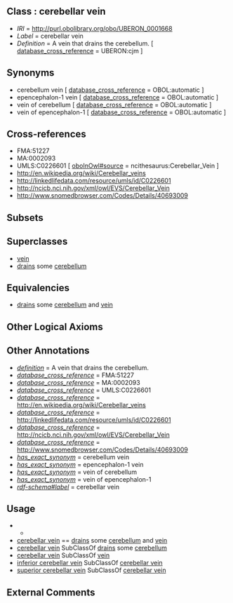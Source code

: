 
## Class : cerebellar vein

 * *IRI* = http://purl.obolibrary.org/obo/UBERON_0001668
 * *Label* = cerebellar vein
 * *Definition* = A vein that drains the cerebellum. [ [database_cross_reference](../../ef/oboInOwl#hasDbXref.md) = UBERON:cjm ]

## Synonyms

 * cerebellum vein [ [database_cross_reference](../../ef/oboInOwl#hasDbXref.md) = OBOL:automatic ]
 * epencephalon-1 vein [ [database_cross_reference](../../ef/oboInOwl#hasDbXref.md) = OBOL:automatic ]
 * vein of cerebellum [ [database_cross_reference](../../ef/oboInOwl#hasDbXref.md) = OBOL:automatic ]
 * vein of epencephalon-1 [ [database_cross_reference](../../ef/oboInOwl#hasDbXref.md) = OBOL:automatic ]

## Cross-references

 * FMA:51227
 * MA:0002093
 * UMLS:C0226601 [ [oboInOwl#source](../../ce/oboInOwl#source.md) = ncithesaurus:Cerebellar_Vein ]
 * http://en.wikipedia.org/wiki/Cerebellar_veins
 * http://linkedlifedata.com/resource/umls/id/C0226601
 * http://ncicb.nci.nih.gov/xml/owl/EVS/Cerebellar_Vein
 * http://www.snomedbrowser.com/Codes/Details/40693009

## Subsets


## Superclasses

 * [vein](../../UBERON/38/UBERON_0001638.md)
 * [drains](../../RO/79/RO_0002179.md) some [cerebellum](../../UBERON/37/UBERON_0002037.md)

## Equivalencies

 * [drains](../../RO/79/RO_0002179.md) some [cerebellum](../../UBERON/37/UBERON_0002037.md) and [vein](../../UBERON/38/UBERON_0001638.md)

## Other Logical Axioms


## Other Annotations

 * *[definition](../../IAO/15/IAO_0000115.md)* = A vein that drains the cerebellum.
 * *[database_cross_reference](../../ef/oboInOwl#hasDbXref.md)* = FMA:51227
 * *[database_cross_reference](../../ef/oboInOwl#hasDbXref.md)* = MA:0002093
 * *[database_cross_reference](../../ef/oboInOwl#hasDbXref.md)* = UMLS:C0226601
 * *[database_cross_reference](../../ef/oboInOwl#hasDbXref.md)* = http://en.wikipedia.org/wiki/Cerebellar_veins
 * *[database_cross_reference](../../ef/oboInOwl#hasDbXref.md)* = http://linkedlifedata.com/resource/umls/id/C0226601
 * *[database_cross_reference](../../ef/oboInOwl#hasDbXref.md)* = http://ncicb.nci.nih.gov/xml/owl/EVS/Cerebellar_Vein
 * *[database_cross_reference](../../ef/oboInOwl#hasDbXref.md)* = http://www.snomedbrowser.com/Codes/Details/40693009
 * *[has_exact_synonym](../../ym/oboInOwl#hasExactSynonym.md)* = cerebellum vein
 * *[has_exact_synonym](../../ym/oboInOwl#hasExactSynonym.md)* = epencephalon-1 vein
 * *[has_exact_synonym](../../ym/oboInOwl#hasExactSynonym.md)* = vein of cerebellum
 * *[has_exact_synonym](../../ym/oboInOwl#hasExactSynonym.md)* = vein of epencephalon-1
 * *[rdf-schema#label](../../el/rdf-schema#label.md)* = cerebellar vein

## Usage

 * -
 * [cerebellar vein](../../UBERON/68/UBERON_0001668.md) == [drains](../../RO/79/RO_0002179.md) some [cerebellum](../../UBERON/37/UBERON_0002037.md) and [vein](../../UBERON/38/UBERON_0001638.md)
 * [cerebellar vein](../../UBERON/68/UBERON_0001668.md) SubClassOf [drains](../../RO/79/RO_0002179.md) some [cerebellum](../../UBERON/37/UBERON_0002037.md)
 * [cerebellar vein](../../UBERON/68/UBERON_0001668.md) SubClassOf [vein](../../UBERON/38/UBERON_0001638.md)
 * [inferior cerebellar vein](../../UBERON/70/UBERON_0001670.md) SubClassOf [cerebellar vein](../../UBERON/68/UBERON_0001668.md)
 * [superior cerebellar vein](../../UBERON/69/UBERON_0001669.md) SubClassOf [cerebellar vein](../../UBERON/68/UBERON_0001668.md)

## External Comments

